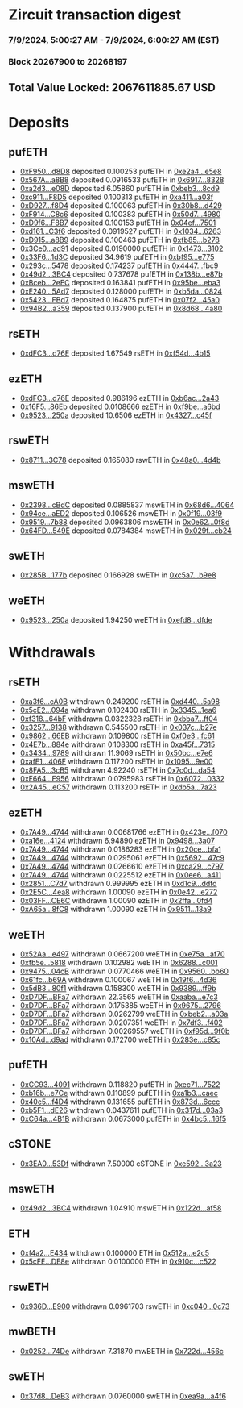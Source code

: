 # Zircuit transaction digest
### 7/9/2024, 5:00:27 AM - 7/9/2024, 6:00:27 AM (EST)
### Block 20267900 to 20268197

## Total Value Locked: 2067611885.67 USD

# Deposits
## pufETH
- [0xF950...d8D8](https://etherscan.io/address/0xF95026e313b237a5134AdCff0dbd54C198d4d8D8) deposited 0.100253 pufETH in [0xe2a4...e5e8](https://etherscan.io/tx/0xF95026e313b237a5134AdCff0dbd54C198d4d8D8)
- [0x567A...a8B8](https://etherscan.io/address/0x567AbDaEC99a883C86Adf2fb6c03cE867cd9a8B8) deposited 0.0916533 pufETH in [0x6917...8328](https://etherscan.io/tx/0x567AbDaEC99a883C86Adf2fb6c03cE867cd9a8B8)
- [0xa2d3...e08D](https://etherscan.io/address/0xa2d3810ED4eb61e61ee6e16244FAe9621B4Fe08D) deposited 6.05860 pufETH in [0xbeb3...8cd9](https://etherscan.io/tx/0xa2d3810ED4eb61e61ee6e16244FAe9621B4Fe08D)
- [0xc911...F8D5](https://etherscan.io/address/0xc911505CC4F41888354AD4E30C82259e5f1AF8D5) deposited 0.100313 pufETH in [0xa411...a03f](https://etherscan.io/tx/0xc911505CC4F41888354AD4E30C82259e5f1AF8D5)
- [0xD927...f8D4](https://etherscan.io/address/0xD927DC6B9901e1C0685941eC07f5abe1251bf8D4) deposited 0.100063 pufETH in [0x30b8...d429](https://etherscan.io/tx/0xD927DC6B9901e1C0685941eC07f5abe1251bf8D4)
- [0xF914...C8c6](https://etherscan.io/address/0xF91471BD75eF3C288c78B577D2B9473C5D06C8c6) deposited 0.100383 pufETH in [0x50d7...4980](https://etherscan.io/tx/0xF91471BD75eF3C288c78B577D2B9473C5D06C8c6)
- [0xD9f6...F8B7](https://etherscan.io/address/0xD9f6e48C1fBBCBFD664f73865B32aF66c1D8F8B7) deposited 0.100153 pufETH in [0x04ef...7501](https://etherscan.io/tx/0xD9f6e48C1fBBCBFD664f73865B32aF66c1D8F8B7)
- [0xd161...C3f6](https://etherscan.io/address/0xd161e69557a77294F6C5aa7F0A527238cC6aC3f6) deposited 0.0919527 pufETH in [0x1034...6263](https://etherscan.io/tx/0xd161e69557a77294F6C5aa7F0A527238cC6aC3f6)
- [0xD915...a8B9](https://etherscan.io/address/0xD915C49945a525020eA8F4f6fC5F30CFf643a8B9) deposited 0.100463 pufETH in [0xfb85...b278](https://etherscan.io/tx/0xD915C49945a525020eA8F4f6fC5F30CFf643a8B9)
- [0x3Ce0...ad91](https://etherscan.io/address/0x3Ce0A46aC01ff4F05941E06dC84E0DC648b1ad91) deposited 0.0190000 pufETH in [0x1473...3102](https://etherscan.io/tx/0x3Ce0A46aC01ff4F05941E06dC84E0DC648b1ad91)
- [0x33F6...1d3C](https://etherscan.io/address/0x33F6022556c09337Eb710B5329e477baa3571d3C) deposited 34.9619 pufETH in [0xbf95...e775](https://etherscan.io/tx/0x33F6022556c09337Eb710B5329e477baa3571d3C)
- [0x293c...5478](https://etherscan.io/address/0x293cF3Ea67D2f96a665b7073b117876B967B5478) deposited 0.174237 pufETH in [0x4447...fbc9](https://etherscan.io/tx/0x293cF3Ea67D2f96a665b7073b117876B967B5478)
- [0x49d2...3BC4](https://etherscan.io/address/0x49d2F19b9A0f82122B5021A6D9a6a5761F4b3BC4) deposited 0.737678 pufETH in [0x138b...e87b](https://etherscan.io/tx/0x49d2F19b9A0f82122B5021A6D9a6a5761F4b3BC4)
- [0xBceb...2eEC](https://etherscan.io/address/0xBcebbAcfbdd2AD9C67E802aeF06188c7b69a2eEC) deposited 0.163841 pufETH in [0x95be...eba3](https://etherscan.io/tx/0xBcebbAcfbdd2AD9C67E802aeF06188c7b69a2eEC)
- [0xE240...5Ad7](https://etherscan.io/address/0xE24078327a0b80671f9EcAef7329401375E95Ad7) deposited 0.128000 pufETH in [0xb5da...0824](https://etherscan.io/tx/0xE24078327a0b80671f9EcAef7329401375E95Ad7)
- [0x5423...FBd7](https://etherscan.io/address/0x5423805c968E3F53A2844e19F47965E8c19eFBd7) deposited 0.164875 pufETH in [0x07f2...45a0](https://etherscan.io/tx/0x5423805c968E3F53A2844e19F47965E8c19eFBd7)
- [0x94B2...a359](https://etherscan.io/address/0x94B22460958ec8EC9fd674A823e55D13439ea359) deposited 0.137900 pufETH in [0x8d68...4a80](https://etherscan.io/tx/0x94B22460958ec8EC9fd674A823e55D13439ea359)
## rsETH
- [0xdFC3...d76E](https://etherscan.io/address/0xdFC30c075019Bb671d60D84242d814f3cdf8d76E) deposited 1.67549 rsETH in [0xf54d...4b15](https://etherscan.io/tx/0xdFC30c075019Bb671d60D84242d814f3cdf8d76E)
## ezETH
- [0xdFC3...d76E](https://etherscan.io/address/0xdFC30c075019Bb671d60D84242d814f3cdf8d76E) deposited 0.986196 ezETH in [0xb6ac...2a43](https://etherscan.io/tx/0xdFC30c075019Bb671d60D84242d814f3cdf8d76E)
- [0x16F5...86Eb](https://etherscan.io/address/0x16F5daDDD1D175f64B872aCaAba0fdAE4D1c86Eb) deposited 0.0108666 ezETH in [0xf9be...a6bd](https://etherscan.io/tx/0x16F5daDDD1D175f64B872aCaAba0fdAE4D1c86Eb)
- [0x9523...250a](https://etherscan.io/address/0x95238b3247225a56eea96B458E829E4EE030250a) deposited 10.6506 ezETH in [0x4327...c45f](https://etherscan.io/tx/0x95238b3247225a56eea96B458E829E4EE030250a)
## rswETH
- [0x8711...3C78](https://etherscan.io/address/0x871129D043ff57eaB53Aa4CD01a6a5D23B163C78) deposited 0.165080 rswETH in [0x48a0...4d4b](https://etherscan.io/tx/0x871129D043ff57eaB53Aa4CD01a6a5D23B163C78)
## mswETH
- [0x2398...cBdC](https://etherscan.io/address/0x23982172f670105ACf1b2D01ac3D0f46CFc8cBdC) deposited 0.0885837 mswETH in [0x68d6...4064](https://etherscan.io/tx/0x23982172f670105ACf1b2D01ac3D0f46CFc8cBdC)
- [0x94ce...aED2](https://etherscan.io/address/0x94ceF7eC689bA3d92451d2FA04800cf500e9aED2) deposited 0.106526 mswETH in [0x0f19...03f9](https://etherscan.io/tx/0x94ceF7eC689bA3d92451d2FA04800cf500e9aED2)
- [0x9519...7b88](https://etherscan.io/address/0x951936F5975FC42d659436f78b25A61C3D097b88) deposited 0.0963806 mswETH in [0x0e62...0f8d](https://etherscan.io/tx/0x951936F5975FC42d659436f78b25A61C3D097b88)
- [0x64FD...549E](https://etherscan.io/address/0x64FD779Bfe1A1C2b95eff6E5135ca6F4721C549E) deposited 0.0784384 mswETH in [0x029f...cb24](https://etherscan.io/tx/0x64FD779Bfe1A1C2b95eff6E5135ca6F4721C549E)
## swETH
- [0x285B...177b](https://etherscan.io/address/0x285B00fAf28E07e877840aa41Cf102D4cf1E177b) deposited 0.166928 swETH in [0xc5a7...b9e8](https://etherscan.io/tx/0x285B00fAf28E07e877840aa41Cf102D4cf1E177b)
## weETH
- [0x9523...250a](https://etherscan.io/address/0x95238b3247225a56eea96B458E829E4EE030250a) deposited 1.94250 weETH in [0xefd8...dfde](https://etherscan.io/tx/0x95238b3247225a56eea96B458E829E4EE030250a)
# Withdrawals
## rsETH
- [0xa3f6...cA0B](https://etherscan.io/address/0xa3f646f08c7E00f45F648F2e742264f119dfcA0B) withdrawn 0.249200 rsETH in [0xd440...5a98](https://etherscan.io/tx/0xa3f646f08c7E00f45F648F2e742264f119dfcA0B)
- [0x5cE2...094a](https://etherscan.io/address/0x5cE2B3bE0d47E94887D90F49331e045Fb931094a) withdrawn 0.102400 rsETH in [0x3345...1ea6](https://etherscan.io/tx/0x5cE2B3bE0d47E94887D90F49331e045Fb931094a)
- [0xf318...64bF](https://etherscan.io/address/0xf31836d2d101f5011Aa1Fb63c48fA001557564bF) withdrawn 0.0322328 rsETH in [0xbba7...ff04](https://etherscan.io/tx/0xf31836d2d101f5011Aa1Fb63c48fA001557564bF)
- [0x3257...9138](https://etherscan.io/address/0x32573ec9734A1054cd0E35F0e28314e688089138) withdrawn 0.545500 rsETH in [0x037c...b27e](https://etherscan.io/tx/0x32573ec9734A1054cd0E35F0e28314e688089138)
- [0x9862...66EB](https://etherscan.io/address/0x9862FD5b8dbFbe4e887d244d28e53D792dED66EB) withdrawn 0.109800 rsETH in [0xf0e3...fc61](https://etherscan.io/tx/0x9862FD5b8dbFbe4e887d244d28e53D792dED66EB)
- [0x4E7b...884e](https://etherscan.io/address/0x4E7b7570D9d086Bcd0dd5360141689d493E2884e) withdrawn 0.108300 rsETH in [0xa45f...7315](https://etherscan.io/tx/0x4E7b7570D9d086Bcd0dd5360141689d493E2884e)
- [0x3434...9789](https://etherscan.io/address/0x34349c5569e7B846c3558961552D2202760A9789) withdrawn 11.9069 rsETH in [0x50bc...e7e6](https://etherscan.io/tx/0x34349c5569e7B846c3558961552D2202760A9789)
- [0xafE1...406F](https://etherscan.io/address/0xafE1fA387f1c985603f8799C7D31EbD5C90A406F) withdrawn 0.117200 rsETH in [0x1095...9e00](https://etherscan.io/tx/0xafE1fA387f1c985603f8799C7D31EbD5C90A406F)
- [0x8FA5...3cB5](https://etherscan.io/address/0x8FA54C4D9909b2C2B70BEC5c33b57c17C8483cB5) withdrawn 4.92240 rsETH in [0x7c0d...da54](https://etherscan.io/tx/0x8FA54C4D9909b2C2B70BEC5c33b57c17C8483cB5)
- [0xF664...F956](https://etherscan.io/address/0xF6643804e46E3A3863C6d733C705713fF80FF956) withdrawn 0.0795983 rsETH in [0x6072...0332](https://etherscan.io/tx/0xF6643804e46E3A3863C6d733C705713fF80FF956)
- [0x2A45...eC57](https://etherscan.io/address/0x2A45d5D3c5BD8a8bd0feA416B0130b78DA17eC57) withdrawn 0.113200 rsETH in [0xdb5a...7a23](https://etherscan.io/tx/0x2A45d5D3c5BD8a8bd0feA416B0130b78DA17eC57)
## ezETH
- [0x7A49...4744](https://etherscan.io/address/0x7A493Be5c2ce014cD049Bf178a1ac0Db1B434744) withdrawn 0.00681766 ezETH in [0x423e...f070](https://etherscan.io/tx/0x7A493Be5c2ce014cD049Bf178a1ac0Db1B434744)
- [0xa16e...4124](https://etherscan.io/address/0xa16eDf7bA9a6DbB0044161DeC117EB56E4F54124) withdrawn 6.94890 ezETH in [0x9498...3a07](https://etherscan.io/tx/0xa16eDf7bA9a6DbB0044161DeC117EB56E4F54124)
- [0x7A49...4744](https://etherscan.io/address/0x7A493Be5c2ce014cD049Bf178a1ac0Db1B434744) withdrawn 0.0186283 ezETH in [0x20ce...bfa1](https://etherscan.io/tx/0x7A493Be5c2ce014cD049Bf178a1ac0Db1B434744)
- [0x7A49...4744](https://etherscan.io/address/0x7A493Be5c2ce014cD049Bf178a1ac0Db1B434744) withdrawn 0.0295061 ezETH in [0x5692...47c9](https://etherscan.io/tx/0x7A493Be5c2ce014cD049Bf178a1ac0Db1B434744)
- [0x7A49...4744](https://etherscan.io/address/0x7A493Be5c2ce014cD049Bf178a1ac0Db1B434744) withdrawn 0.0266610 ezETH in [0xca29...c797](https://etherscan.io/tx/0x7A493Be5c2ce014cD049Bf178a1ac0Db1B434744)
- [0x7A49...4744](https://etherscan.io/address/0x7A493Be5c2ce014cD049Bf178a1ac0Db1B434744) withdrawn 0.0225512 ezETH in [0x0ee6...a411](https://etherscan.io/tx/0x7A493Be5c2ce014cD049Bf178a1ac0Db1B434744)
- [0x2851...C7d7](https://etherscan.io/address/0x28519a9B53D1989649d42e5F5F4Fb94A6c14C7d7) withdrawn 0.999995 ezETH in [0xd1c9...ddfd](https://etherscan.io/tx/0x28519a9B53D1989649d42e5F5F4Fb94A6c14C7d7)
- [0x2E5C...4ea8](https://etherscan.io/address/0x2E5Cb6c98553d899258FA578366738dCc1824ea8) withdrawn 1.00090 ezETH in [0x0e42...e272](https://etherscan.io/tx/0x2E5Cb6c98553d899258FA578366738dCc1824ea8)
- [0x03FF...CE6C](https://etherscan.io/address/0x03FFd035D393CFA656a4047D02702Fa9977FCE6C) withdrawn 1.00090 ezETH in [0x2ffa...0fd4](https://etherscan.io/tx/0x03FFd035D393CFA656a4047D02702Fa9977FCE6C)
- [0xA65a...8fC8](https://etherscan.io/address/0xA65a23b6d7e895f927c783edD4920B06E3088fC8) withdrawn 1.00090 ezETH in [0x9511...13a9](https://etherscan.io/tx/0xA65a23b6d7e895f927c783edD4920B06E3088fC8)
## weETH
- [0x52Aa...e497](https://etherscan.io/address/0x52Aa899454998Be5b000Ad077a46Bbe360F4e497) withdrawn 0.0667200 weETH in [0xe75a...af70](https://etherscan.io/tx/0x52Aa899454998Be5b000Ad077a46Bbe360F4e497)
- [0xfb5e...5818](https://etherscan.io/address/0xfb5ea52050e964474C4380afFa011927b6655818) withdrawn 0.102982 weETH in [0x6288...c001](https://etherscan.io/tx/0xfb5ea52050e964474C4380afFa011927b6655818)
- [0x9475...04cB](https://etherscan.io/address/0x947597923A9fBf1ABe42B53703F9eAA6005304cB) withdrawn 0.0770466 weETH in [0x9560...bb60](https://etherscan.io/tx/0x947597923A9fBf1ABe42B53703F9eAA6005304cB)
- [0x61fc...b69A](https://etherscan.io/address/0x61fcDe326b3d50fC06ce987f119bb6365fA4b69A) withdrawn 0.100067 weETH in [0x19f6...4d36](https://etherscan.io/tx/0x61fcDe326b3d50fC06ce987f119bb6365fA4b69A)
- [0x5dB3...80f1](https://etherscan.io/address/0x5dB367fAf00Bea6A4478140269bd27f230eB80f1) withdrawn 0.158300 weETH in [0x9389...ff9b](https://etherscan.io/tx/0x5dB367fAf00Bea6A4478140269bd27f230eB80f1)
- [0xD7DF...BFa7](https://etherscan.io/address/0xD7DF7E085214743530afF339aFC420c7c720BFa7) withdrawn 22.3565 weETH in [0xaaba...e7c3](https://etherscan.io/tx/0xD7DF7E085214743530afF339aFC420c7c720BFa7)
- [0xD7DF...BFa7](https://etherscan.io/address/0xD7DF7E085214743530afF339aFC420c7c720BFa7) withdrawn 0.175385 weETH in [0x9675...2796](https://etherscan.io/tx/0xD7DF7E085214743530afF339aFC420c7c720BFa7)
- [0xD7DF...BFa7](https://etherscan.io/address/0xD7DF7E085214743530afF339aFC420c7c720BFa7) withdrawn 0.0262799 weETH in [0xbeb2...a03a](https://etherscan.io/tx/0xD7DF7E085214743530afF339aFC420c7c720BFa7)
- [0xD7DF...BFa7](https://etherscan.io/address/0xD7DF7E085214743530afF339aFC420c7c720BFa7) withdrawn 0.0207351 weETH in [0x7df3...f402](https://etherscan.io/tx/0xD7DF7E085214743530afF339aFC420c7c720BFa7)
- [0xD7DF...BFa7](https://etherscan.io/address/0xD7DF7E085214743530afF339aFC420c7c720BFa7) withdrawn 0.00269557 weETH in [0xf95d...9f0b](https://etherscan.io/tx/0xD7DF7E085214743530afF339aFC420c7c720BFa7)
- [0x10Ad...d9ad](https://etherscan.io/address/0x10AdB3715c6336AEb17710a2E1BC5AC3e116d9ad) withdrawn 0.172700 weETH in [0x283e...c85c](https://etherscan.io/tx/0x10AdB3715c6336AEb17710a2E1BC5AC3e116d9ad)
## pufETH
- [0xCC93...4091](https://etherscan.io/address/0xCC93D1AF339C7197a26D2Ae451a65F84cB0F4091) withdrawn 0.118820 pufETH in [0xec71...7522](https://etherscan.io/tx/0xCC93D1AF339C7197a26D2Ae451a65F84cB0F4091)
- [0xb16b...e7Ce](https://etherscan.io/address/0xb16bEd521F8dC249ffBA5Ce5b9984A425d0De7Ce) withdrawn 0.110899 pufETH in [0xa1b3...caec](https://etherscan.io/tx/0xb16bEd521F8dC249ffBA5Ce5b9984A425d0De7Ce)
- [0x40c5...f4D4](https://etherscan.io/address/0x40c5B8a0D0B8666c2C175d276c61e42Fe3b8f4D4) withdrawn 0.131655 pufETH in [0x873d...6ccc](https://etherscan.io/tx/0x40c5B8a0D0B8666c2C175d276c61e42Fe3b8f4D4)
- [0xb5F1...dE26](https://etherscan.io/address/0xb5F1fB8fC2772953f64c60820Fb693e21a7fdE26) withdrawn 0.0437611 pufETH in [0x317d...03a3](https://etherscan.io/tx/0xb5F1fB8fC2772953f64c60820Fb693e21a7fdE26)
- [0xC64a...4B1B](https://etherscan.io/address/0xC64a84B3dc46129E42Db52fDd4A07851D8844B1B) withdrawn 0.0673000 pufETH in [0x4bc5...16f5](https://etherscan.io/tx/0xC64a84B3dc46129E42Db52fDd4A07851D8844B1B)
## cSTONE
- [0x3EA0...53Df](https://etherscan.io/address/0x3EA06D70d1670706f00672fCB0418392012653Df) withdrawn 7.50000 cSTONE in [0xe592...3a23](https://etherscan.io/tx/0x3EA06D70d1670706f00672fCB0418392012653Df)
## mswETH
- [0x49d2...3BC4](https://etherscan.io/address/0x49d2F19b9A0f82122B5021A6D9a6a5761F4b3BC4) withdrawn 1.04910 mswETH in [0x122d...af58](https://etherscan.io/tx/0x49d2F19b9A0f82122B5021A6D9a6a5761F4b3BC4)
## ETH
- [0xf4a2...E434](https://etherscan.io/address/0xf4a2A0015292D23ac8018f0252764C5cB296E434) withdrawn 0.100000 ETH in [0x512a...e2c5](https://etherscan.io/tx/0xf4a2A0015292D23ac8018f0252764C5cB296E434)
- [0x5cFE...DE8e](https://etherscan.io/address/0x5cFE3A15c0f55B8C087D5063258a49e20784DE8e) withdrawn 0.0100000 ETH in [0x910c...c522](https://etherscan.io/tx/0x5cFE3A15c0f55B8C087D5063258a49e20784DE8e)
## rswETH
- [0x936D...E900](https://etherscan.io/address/0x936Db85C239352337380979Ff432E9329976E900) withdrawn 0.0961703 rswETH in [0xc040...0c73](https://etherscan.io/tx/0x936Db85C239352337380979Ff432E9329976E900)
## mwBETH
- [0x0252...74De](https://etherscan.io/address/0x0252e66B119591eD2C995971d86E4dE429c074De) withdrawn 7.31870 mwBETH in [0x722d...456c](https://etherscan.io/tx/0x0252e66B119591eD2C995971d86E4dE429c074De)
## swETH
- [0x37d8...DeB3](https://etherscan.io/address/0x37d858B5FBa2d04C8cA6b7f220Be2E13FCC3DeB3) withdrawn 0.0760000 swETH in [0xea9a...a4f6](https://etherscan.io/tx/0x37d858B5FBa2d04C8cA6b7f220Be2E13FCC3DeB3)
